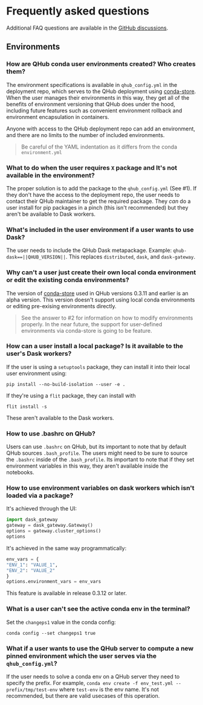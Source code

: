 # Frequently asked questions

Additional FAQ questions are available in the [GitHub discussions](https://github.com/Quansight/qhub/discussions/categories/q-a).

## Environments

### How are QHub conda user environments created? Who creates them?

The environment specifications is available in `qhub_config.yml` in the deployment repo, which serves to the QHub deployment using [conda-store](https://conda-store.readthedocs.io/). When the user manages their environments in this way, they get all of the benefits of environment versioning that QHub does under the hood, including future features such as convenient environment rollback and environment encapsulation in containers.

Anyone with access to the QHub deployment repo can add an environment, and there are no limits to the number of included environments.

> Be careful of the YAML indentation as it differs from the conda `environment.yml`

### What to do when the user requires `X` package and It's not available in the environment?

The proper solution is to add the package to the `qhub_config.yml` (See #1). If they don't have the access to the deployment repo, the user needs to contact their QHub maintainer to get the required package. They *can* do a user install for pip packages in a pinch (this isn't recommended) but they aren't be available to Dask workers.

### What's included in the user environment if a user wants to use Dask?

The user needs to include the QHub Dask metapackage. Example: `qhub-dask==||QHUB_VERSION||`. This replaces `distributed`, `dask`, and `dask-gateway`.

### Why can't a user just create their own local conda environment or edit the existing conda environments?

The version of [conda-store](https://conda-store.readthedocs.io/) used in QHub versions 0.3.11 and earlier is an alpha version. This version doesn't support using local conda environments or editing pre-exising environments directly.

> See the answer to #2 for information on how to modify environments properly. In the near future, the support for user-defined environments via conda-store is going to be feature.

### How can a user install a local package? Is it available to the user's Dask workers?

If the user is using a `setuptools` package, they can install it into their local user environment using:

```shell
pip install --no-build-isolation --user -e .
```

If they're using a `flit` package, they can install with

```shell
flit install -s
```

These aren't available to the Dask workers.

### How to use .bashrc on QHub?

Users can use `.bashrc` on QHub, but its important to note that by default QHub sources `.bash_profile`. The users might need to be sure to source the `.bashrc` inside of the `.bash_profile`. Its important to note that if they set environment variables in this way, they aren't available inside the notebooks.

### How to use environment variables on dask workers which isn't loaded via a package?

It's achieved through the UI:

```python
import dask_gateway
gateway = dask_gateway.Gateway()
options = gateway.cluster_options()
options
```

It's achieved in the same way programmatically:

```python
env_vars = {
"ENV_1": "VALUE_1",
"ENV_2": "VALUE_2"
}
options.environment_vars = env_vars
```

This feature is available in release 0.3.12 or later.

### What is a user can't see the active conda env in the terminal?

Set the `changeps1` value in the conda config:

```shell
conda config --set changeps1 true
```

### What if a user wants to use the QHub server to compute a new pinned environment which the user serves via the `qhub_config.yml`?

If the user needs to solve a conda env on a QHub server they need to specify the prefix. For example, `conda env create -f env_test.yml --prefix/tmp/test-env` where `test-env` is the env name. It's not recommended, but there are valid usecases of this operation.
